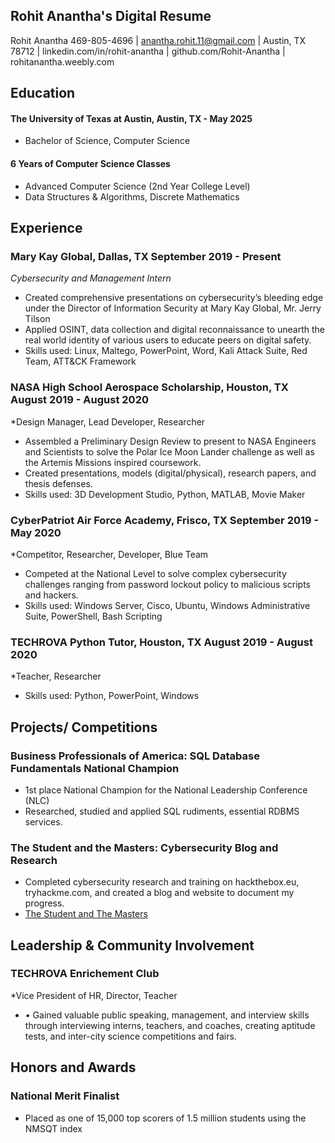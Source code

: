 ## Rohit Anantha's Digital Resume

Rohit Anantha
469-805-4696 | anantha.rohit.11@gmail.com | Austin, TX 78712 |
linkedin.com/in/rohit-anantha | github.com/Rohit-Anantha | rohitanantha.weebly.com 

## Education

#### The University of Texas at Austin, Austin, TX - May 2025
- Bachelor of Science, Computer Science 
#### 6 Years of Computer Science Classes
- Advanced Computer Science (2nd Year College Level)
- Data Structures & Algorithms, Discrete Mathematics 

## Experience

### Mary Kay Global, Dallas, TX September 2019 - Present
*Cybersecurity and Management Intern*
- Created comprehensive presentations on cybersecurity’s bleeding edge under the Director of Information Security at Mary Kay Global, Mr. Jerry Tilson
- Applied OSINT, data collection and digital reconnaissance to unearth the real world identity of various users to educate peers on digital safety.
- Skills used: Linux, Maltego, PowerPoint, Word, Kali Attack Suite, Red Team, ATT&CK Framework
### NASA High School Aerospace Scholarship, Houston, TX August 2019 - August 2020
*Design Manager, Lead Developer, Researcher
- Assembled a Preliminary Design Review to present to NASA Engineers and Scientists to solve the Polar Ice Moon Lander challenge as well as the Artemis Missions inspired coursework.
-	Created presentations, models (digital/physical), research papers, and thesis defenses.
-	Skills used: 3D Development Studio, Python, MATLAB, Movie Maker
### CyberPatriot Air Force Academy, Frisco, TX September 2019 - May 2020
*Competitor, Researcher, Developer, Blue Team
-	Competed at the National Level to solve complex cybersecurity challenges ranging from password lockout policy to malicious scripts and hackers.
-	Skills used: Windows Server, Cisco, Ubuntu, Windows Administrative Suite, PowerShell, Bash Scripting
### TECHROVA Python Tutor, Houston, TX August 2019 - August 2020
*Teacher, Researcher
-	Skills used: Python, PowerPoint, Windows

## Projects/ Competitions
### Business Professionals of America: SQL Database Fundamentals National Champion
- 1st place National Champion for the National Leadership Conference (NLC)
- Researched, studied and applied SQL rudiments, essential RDBMS services.
### The Student and the Masters: Cybersecurity Blog and Research
- Completed cybersecurity research and training on hackthebox.eu, tryhackme.com, and created a blog and website to document my progress.
- [The Student and The Masters](https://anantharohit11.medium.com/)

## Leadership & Community Involvement
### TECHROVA Enrichement Club
*Vice President of HR, Director, Teacher
- •	Gained valuable public speaking, management, and interview skills through interviewing interns, teachers, and coaches, creating aptitude tests, and inter-city science competitions and fairs.

## Honors and Awards
### National Merit Finalist 
- Placed as one of 15,000 top scorers of 1.5 million students using the NMSQT index
